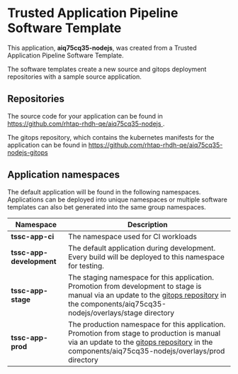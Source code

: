 # Trusted Application Pipeline Software Template

This application, **aiq75cq35-nodejs**, was created from a Trusted Application Pipeline Software Template.

The software templates create a new source and gitops deployment repositories with a sample source application. 

## Repositories

The source code for your application can be found in [https://github.com/rhtap-rhdh-qe/aiq75cq35-nodejs ](https://github.com/rhtap-rhdh-qe/aiq75cq35-nodejs ).
 
The gitops repository, which contains the kubernetes manifests for the application can be found in 
[https://github.com/rhtap-rhdh-qe/aiq75cq35-nodejs-gitops ](https://github.com/rhtap-rhdh-qe/aiq75cq35-nodejs-gitops ) 

## Application namespaces 

The default application will be found in the following namespaces. Applications can be deployed into unique namespaces or multiple software templates can also bet generated into the same group namespaces.  

|  Namespace   |  Description   |  
| -------- | -------- |
| **tssc-app-ci** | The namespace used for CI workloads |
| **tssc-app-development** | The default application during development. Every build will be deployed to this namespace for testing. |
| **tssc-app-stage** | The staging namespace for this application. Promotion from development to stage is manual via an update to the [gitops repository](https://github.com/rhtap-rhdh-qe/aiq75cq35-nodejs-gitops ) in the components/aiq75cq35-nodejs/overlays/stage directory |
| **tssc-app-prod** | The production namespace for this application. Promotion from stage to production is manual via an update to the [gitops repository](https://github.com/rhtap-rhdh-qe/aiq75cq35-nodejs-gitops ) in the components/aiq75cq35-nodejs/overlays/prod directory |